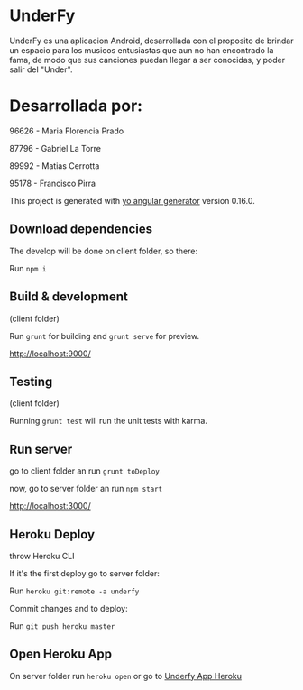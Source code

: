# UnderFy

UnderFy es una aplicacion Android, desarrollada con el proposito de brindar un espacio para los musicos entusiastas que aun no han encontrado la fama, de modo que sus canciones puedan llegar a ser conocidas, y poder salir del "Under".

# Desarrollada por:

96626 - Maria Florencia Prado 

87796 - Gabriel La Torre

89992 - Matias Cerrotta

95178 - Francisco Pirra

This project is generated with [yo angular generator](https://github.com/yeoman/generator-angular)
version 0.16.0.
## Download dependencies

The develop will be done on client folder, so there:

Run  `npm i`

## Build & development
(client folder)

Run `grunt` for building and `grunt serve` for preview.

[http://localhost:9000/](http://localhost:9000/)

## Testing
(client folder)

Running `grunt test` will run the unit tests with karma.

## Run server
go to client folder an run `grunt toDeploy`

now, go to server folder an run `npm start`

[http://localhost:3000/](http://localhost:3000/)


## Heroku Deploy
throw Heroku CLI

If it's the first deploy go to server folder:

Run  `heroku git:remote -a underfy`

Commit changes and to deploy:

Run  `git push heroku master`

## Open Heroku App

On server folder run `heroku open`
or go to [Underfy App Heroku](https://underfy.herokuapp.com/)




